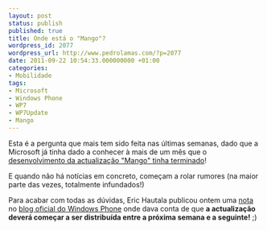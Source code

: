 ```yaml
---
layout: post
status: publish
published: true
title: Onde está o "Mango"?
wordpress_id: 2077
wordpress_url: http://www.pedrolamas.com/?p=2077
date: 2011-09-22 10:54:33.000000000 +01:00
categories:
- Mobilidade
tags:
- Microsoft
- Windows Phone
- WP7
- WP7Update
- Mango
---
```

Esta é a pergunta que mais tem sido feita nas últimas semanas, dado que a Microsoft já tinha dado a conhecer à mais de um mês que o [desenvolvimento da actualização "Mango" tinha terminado](/2011/07/27/windows-phone-mango-rtm/)!

E quando não há notícias em concreto, começam a rolar rumores (na maior parte das vezes, totalmente infundados!)

Para acabar com todas as dúvidas, Eric Hautala publicou ontem uma [nota](http://windowsteamblog.com/windows_phone/b/windowsphone/archive/2011/09/21/where-s-mango-an-update-on-timing.aspx) no [blog oficial do Windows Phone](http://windowsteamblog.com/windows_phone/b/windowsphone/) onde dava conta de que **a actualização deverá começar a ser distribuída entre a próxima semana e a seguinte!** ;)

